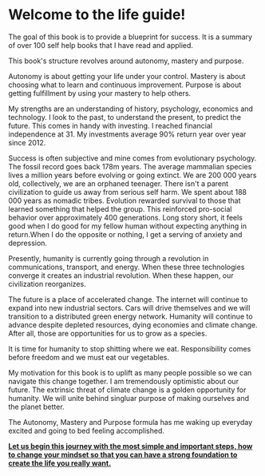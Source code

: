 # Welcome to the life guide!


The goal of this book is to provide a blueprint for success. It is a summary of over 100 self help books that I have read and applied.

This book's structure revolves around autonomy, mastery and purpose.

Autonomy is about getting your life under your control. Mastery is about choosing what to learn and continuous improvement. Purpose is about getting fulfillment by using your mastery to help others. 

My strengths are an understanding of history, psychology, economics and technology. I look to the past, to understand the present, to predict the future. This comes in handy with investing. I reached financial independence at 31. My investments average 90% return year over year since 2012. 

Success is often subjective and mine comes from evolutionary psychology. The fossil record goes back 178m years. The average mammalian species lives a million years before evolving or going extinct. We are 200 000 years old, collectively, we are an orphaned teenager. There isn't a parent civilization to guide us away from serious self harm. We spent about 188 000 years as nomadic tribes. Evolution rewarded survival to those that learned something that helped the group. This reinforced pro-social behavior over approximately 400 generations. Long story short, it feels good when I do good for my fellow human without expecting anything in return.When I do the opposite or nothing, I get a serving of anxiety and depression.

Presently, humanity is currently going through a revolution in communications, transport, and energy. When these three technologies converge it creates an industrial revolution. When these happen, our civilization reorganizes.

The future is a place of accelerated change. The internet will continue to expand into new industrial sectors. Cars will drive themselves and we will transition to a distributed green energy network. Humanity will continue to advance despite depleted resources, dying economies and climate change. After all, those are opportunities for us to grow as a species.

It is time for humanity to stop shitting where we eat. Responsibility comes before freedom and we must eat our vegetables.

My motivation for this book is to uplift as many people possible so we can navigate this change together. I am tremendously optimistic about our future. The extrinsic threat of climate change is a golden opportunity for humanity. We will unite behind singluar purpose of making ourselves and the planet better. 

The Autonomy, Mastery and Purpose formula has me waking up everyday excited and going to bed feeling accomplished.

[**Let us begin this journey with the most simple and important steps, how to change your mindset so that you can have a 
strong foundation to create the life you really want.**](01_Autonomy/Autonomy.02.md)


